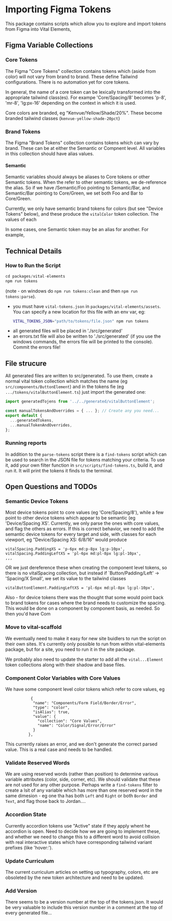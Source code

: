 # Importing Figma Tokens

This package contains scripts which allow you to explore and import tokens from Figma into
Vital Elements,



## Figma Variable Collections

### Core Tokens

The Figma "Core Tokens" collection contains tokens which (aside from color) will not vary
from brand to brand.  These define Tailwind configurations. There is no automation yet
for core tokens.

In general, the name of a core token can be lexically transformed into the appropriate tailwind
class(es).  For exampe 'Core/Spacing/8' becomes 'p-8', 'mr-8', 'lg:px-16' depending on the
context in which it is used.

Core colors are branded, eg "Kenvue/Yellow/Shade/20%".  These become branded tailwind classes
(`kenvue-yellow-shade-20pct`)

### Brand Tokens

The Figma "Brand Tokens" collection contains tokens which can vary by brand.  These can be at
either the Semantic or Compnent level.  All variables in this collection should have alias
values.

#### Semantic
Semantic variables should always be aliases to Core tokens or other Semantic tokens. When
the refer to other semantic tokens, we de-reference the alias.  So if we have /Semantic/Foo
pointing to Semantic/Bar, and Semantic/Bar pointing to Core/Green, we set both Foo and Bar
to Core/Green.

Currently, we only have semantic brand tokens for colors (but see "Device Tokens" below), and
these produce the `vitalColor` token collection.  The values of each 


In some cases, one Semantic token may be an alias for another. For example, 

## Technical Details

### How to Run the Script

```ts
cd packages/vital-elements
npm run tokens
```

(note - on windows do `npm run tokens:clean` and then `npm run tokens:parse`).

- you must have `vital-tokens.json` in `packages/vital-elements/assets`.  You can
  specify a new location for this file with an env var, eg:
  ```bash
  VITAL_TOKENS_JSON="path/to/tokens/file.json" npm run tokens
  ```
- all generated files will be placed in './src/generated'
- an errors.txt file will also be written to './src/generated' (if you use
  the windows commands, the errors file will be printed to the console).
  Commit the errors file!

## File strucure

All generated files are written to src/generated.  To use them, create a normal vital
token collection which matches the name (eg `src/components/ButtonElement`) and in
the tokens fie (eg `.../tokens/vitalButtonElement.ts`) just import the generated one:

```ts
import generatedTojens from '../../generated/vitalButtonElement';

const manualTokensAndOverrides = { ... }; // Create any you need...
export default {
  ...generatedTokens,
  ...manualTokenAndOverrides,
};
```

### Running reports

In addition to the `parse-tokens` script there is a `find-tokens` script which can be used
to search in the JSON file for tokens matching your criteria.  To use it, add your own
filter function in `src/scripts/find-tokens.ts`, build it, and run it. It will print the
tokens it finds to the terminal.

## Open Questions and TODOs

### Semantic Device Tokens

Most device tokens point to core values (eg 'Core/Spacing/8'), while a few point to other
device tokens which appear to be semantic (eg 'Device/Spacing XS'. Currently, we only
parse the ones with core values, and flag the others as errors. If this is correct behavior,
we need to add the semantic device tokens for every target and side, with classes for each
viewport, eg "Device/Spacing XS: 6/8/16" would produce
```
vitalSpacing.PaddingXS = 'p-6px md:p-8px lg:p-10px',
vitalSpacing.PaddingLeftXS = 'pl-6px md:pl-8px lg:pl-10px',
,,,
```
OR we just dereference these when creating the component level tokens, so there is no
vitalSpacing collection, but instead if `Button/Padding/Left' -> 'Spacing/X Small', we
set its value to the tailwind classes
```
vitalButtonElement.PaddingLeftXS = 'pl-6px md:pl-8px lg:pl-10px',
```

Also - for device tokens there was the thought that some would point back to brand tokens
for cases where the brand needs to customize the spacing.  This would be done on a component
by component basis, as needed.  So then you'd have
Com

### Move to vital-scaffold

We eventually need to make it easy for new site buidlers to run the script on their
own sites.  It's currently only possible to run from within vital-elements package, but
for a site, you need to run it in the site package.

We probably also need to update the starter to add all the `vital...Element` token
collections along with their shadow and base files.

### Component Color Variables with Core Values

We have some component level color tokens which refer to core values, eg

               {
                "name": "Components/Form Field/Border/Error",
                "type": "color",
                "isAlias": true,
                "value": {
                  "collection": "Core Values",
                  "name": "Color/Signal/Error/Error"
                }
              },

This currently raises an error, and we don't generate the correct parsed value.
This is a real case and needs to be handled.

### Validate Reserved Words

We are using reserved words (rather than position) to determine various variable attributes
(color, side, corner, etc).  We should validate that these are not used for any other purpose.
Perhaps write a `find-tokens` filter to create a lsit of any variable which has more than one
reserved word in the same dimesion - eg one tha has both `Left` and `Right` or both `Border`
and `Text`, and flag those back to Jordan....

### Accordion State

Currently accordion tokens use "Active" state if they apply whent he accordion is open.
Need to decide how we are going to implement these, and whether we need to change this
to a different word to avoid collision with real interactive states which have corresponding
tailwind variant prefixes (like 'hover:').

### Update Curriculum

The current curriculum articles on setting up typography, colors, etc are obsoleted by
the new token architecture and need to be updated.

### Add Version

There seems to be a version number at the top of the tokens.json.  It would be very valuable
to include this version number in a comment at the top of every generated file...



